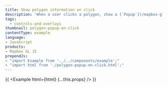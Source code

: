 ```yaml
---
title: Show polygon information on click
description: 'When a user clicks a polygon, show a [`Popup`](/mapbox-gl-js/api/#popup) containing more information.'
tags:
  - controls-and-overlays
thumbnail: polygon-popup-on-click
contentType: example
language:
- JavaScript
products:
- Mapbox GL JS
prependJs:
- "import Example from '../../components/example';"
- "import html from './polygon-popup-on-click.html';"
---
```


{{ <Example html={html} {...this.props} /> }}
